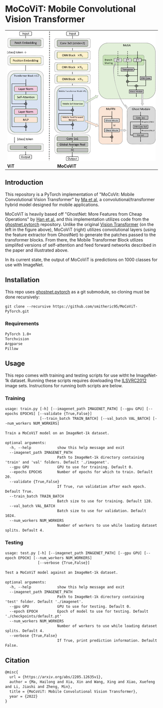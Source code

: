 # MoCoViT: Mobile Convolutional Vision Transformer

<table>
<tr><td colspan="2"><img src="./figures/figure2.png" width="750"></td></tr>
<tr><td><b>ViT</b></td><td><b>MoCoViT</b></td></tr>
</table>

## Introduction
This repository is a PyTorch implementation of "MoCoVit: Mobile Convolutional Vision Transformer" by [Ma et al](https://arxiv.org/abs/2205.12635v1), a convolutional/transformer hybrid model designed for mobile applications.

MoCoViT is heavily based off "GhostNet: More Features from Cheap Operations" by [Han et al.](https://arxiv.org/abs/1911.11907) and this implementation utilizes code from the [ghostnet.pytorch](https://github.com/iamhankai/ghostnet.pytorch) repository. Unlike the original [Vision Transformer](https://arxiv.org/abs/2010.11929) (on the left in the figure above), MoCoViT (right) utilizes convolutional layers (using the feature extractor from GhostNet) to generate the patches passed to the transformer blocks. From there, the Mobile Transformer Block utlizes simplifed versions of self-attention and feed forward networks described in the paper and illustrated above. 

In its current state, the output of MoCoViT is predictions on 1000 classes for use with ImageNet.

## Installation
This repo uses [ghostnet.pytorch](https://github.com/iamhankai/ghostnet.pytorch) as a git submodule, so cloning must be done recursively:
```
git clone --recursive https://github.com/smitheric95/MoCoViT-PyTorch.git
```

### Requirements
```
PyTorch 1.0+
Torchvision
Argparse
Pillow
```

## Usage
This repo comes with training and testing scripts for use witht he ImageNet-1k dataset. Running these scripts requires dowloading the [ILSVRC2012](https://image-net.org/challenges/LSVRC/2012/2012-downloads.php) image sets. Instructions for running both scripts are below.

### Training
```
usage: train.py [-h] [--imagenet_path IMAGENET_PATH] [--gpu GPU] [--epochs EPOCHS] [--validate {True,False}]
                [--train_batch TRAIN_BATCH] [--val_batch VAL_BATCH] [--num_workers NUM_WORKERS]

Train a MoCoViT model on an ImageNet-1k dataset.

optional arguments:
  -h, --help            show this help message and exit
  --imagenet_path IMAGENET_PATH
                        Path to ImageNet-1k directory containing 'train' and 'val' folders. Default './imagenet'.
  --gpu GPU             GPU to use for training. Default 0.
  --epochs EPOCHS       Number of epochs for which to train. Default 20.
  --validate {True,False}
                        If True, run validation after each epoch. Default True.
  --train_batch TRAIN_BATCH
                        Batch size to use for training. Default 128.
  --val_batch VAL_BATCH
                        Batch size to use for validation. Default 1024.
  --num_workers NUM_WORKERS
                        Number of workers to use while loading dataset splits. Default 4.
```

### Testing
```
usage: test.py [-h] [--imagenet_path IMAGENET_PATH] [--gpu GPU] [--epoch EPOCH] [--num_workers NUM_WORKERS]
               [--verbose {True,False}]

Test a MoCoViT model against an ImageNet-1k dataset.

optional arguments:
  -h, --help            show this help message and exit
  --imagenet_path IMAGENET_PATH
                        Path to ImageNet-1k directory containing 'test' folder. Default './imagenet'.
  --gpu GPU             GPU to use for testing. Default 0.
  --epoch EPOCH         Epoch of model to use for testing. Default './checkpoints/default.pt'
  --num_workers NUM_WORKERS
                        Number of workers to use while loading dataset splits. Default 4.
  --verbose {True,False}
                        If True, print prediction information. Default False.
```

## Citation
```
@misc{
  url = {https://arxiv.org/abs/2205.12635v1},
  author = {Ma, Hailong and Xia, Xin and Wang, Xing and Xiao, Xuefeng and Li, Jiashi and Zheng, Min},
  title = {MoCoViT: Mobile Convolutional Vision Transformer},
  year = {2022}
}
```